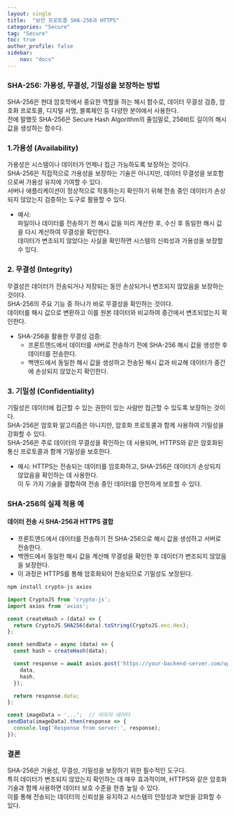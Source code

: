 ```yaml
---
layout: single
title:  "보안 프로토콜 SHA-256과 HTTPS"
categories: "Secure"
tag: "Secure"
toc: true
author_profile: false
sidebar:
    nav: "docs"
---
```


### SHA-256: 가용성, 무결성, 기밀성을 보장하는 방법
SHA-256은 현대 암호학에서 중요한 역할을 하는 해시 함수로, 데이터 무결성 검증, 암호화 프로토콜, 디지털 서명, 블록체인 등 다양한 분야에서 사용한다.  
전에 말했듯 SHA-256은 Secure Hash Algorithm의 줄임말로, 256비트 길이의 해시 값을 생성하는 함수다.  

### 1.가용성 (Availability)

가용성은 시스템이나 데이터가 언제나 접근 가능하도록 보장하는 것이다.  
SHA-256은 직접적으로 가용성을 보장하는 기술은 아니지만, 데이터 무결성을 보호함으로써 가용성 유지에 기여할 수 있다.  
서버나 애플리케이션이 정상적으로 작동하는지 확인하기 위해 전송 중인 데이터가 손상되지 않았는지 검증하는 도구로 활용할 수 있다.  

- 예시:  
파일이나 데이터를 전송하기 전 해시 값을 미리 계산한 후, 수신 후 동일한 해시 값을 다시 계산하여 무결성을 확인한다.  
데이터가 변조되지 않았다는 사실을 확인하면 시스템의 신뢰성과 가용성을 보장할 수 있다.  

### 2. 무결성 (Integrity)

무결성은 데이터가 전송되거나 저장되는 동안 손상되거나 변조되지 않았음을 보장하는 것이다.  
SHA-256의 주요 기능 중 하나가 바로 무결성을 확인하는 것이다.  
데이터를 해시 값으로 변환하고 이를 원본 데이터와 비교하여 중간에서 변조되었는지 확인한다.  

- SHA-256을 활용한 무결성 검증:
  - 프론트엔드에서 데이터를 서버로 전송하기 전에 SHA-256 해시 값을 생성한 후 데이터를 전송한다.  
  - 백엔드에서 동일한 해시 값을 생성하고 전송된 해시 값과 비교해 데이터가 중간에 손상되지 않았는지 확인한다.  

### 3. 기밀성 (Confidentiality)

기밀성은 데이터에 접근할 수 있는 권한이 있는 사람만 접근할 수 있도록 보장하는 것이다.  
SHA-256은 암호화 알고리즘은 아니지만, 암호화 프로토콜과 함께 사용하여 기밀성을 강화할 수 있다.  
SHA-256은 주로 데이터의 무결성을 확인하는 데 사용되며, HTTPS와 같은 암호화된 통신 프로토콜과 함께 기밀성을 보호한다.  

- 예시: 
HTTPS는 전송되는 데이터를 암호화하고, SHA-256은 데이터가 손상되지 않았음을 확인하는 데 사용한다.  
이 두 가지 기술을 결합하여 전송 중인 데이터를 안전하게 보호할 수 있다.  

### SHA-256의 실제 적용 예
#### 데이터 전송 시 SHA-256과 HTTPS 결합
- 프론트엔드에서 데이터를 전송하기 전 SHA-256으로 해시 값을 생성하고 서버로 전송한다.  
- 백엔드에서 동일한 해시 값을 계산해 무결성을 확인한 후 데이터가 변조되지 않았음을 보장한다.  
- 이 과정은 HTTPS를 통해 암호화되어 전송되므로 기밀성도 보장된다.  

```bash
npm install crypto-js axios
```

```js
import CryptoJS from 'crypto-js';
import axios from 'axios';

const createHash = (data) => {
  return CryptoJS.SHA256(data).toString(CryptoJS.enc.Hex);
};

const sendData = async (data) => {
  const hash = createHash(data);

  const response = await axios.post('https://your-backend-server.com/upload', {
    data,
    hash,
  });

  return response.data;
};

const imageData = '...';  // 이미지 데이터
sendData(imageData).then(response => {
  console.log('Response from server:', response);
});
```

### 결론

SHA-256은 가용성, 무결성, 기밀성을 보장하기 위한 필수적인 도구다.  
특히 데이터가 변조되지 않았는지 확인하는 데 매우 효과적이며, HTTPS와 같은 암호화 기술과 함께 사용하면 데이터 보호 수준을 한층 높일 수 있다.  
이를 통해 전송되는 데이터의 신뢰성을 유지하고 시스템의 안정성과 보안을 강화할 수 있다.  